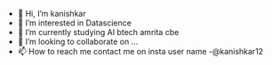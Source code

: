 - 👋 Hi, I’m kanishkar
- 👀 I’m interested in Datascience
- 🌱 I’m currently studying AI btech amrita cbe
- 💞️ I’m looking to collaborate on ...
- 📫 How to reach me contact me on insta user name -@kanishkar12 

<!---
kani-29/kani-29 is a ✨ special ✨ repository because its `README.md` (this file) appears on your GitHub profile.
You can click the Preview link to take a look at your changes.
--->
